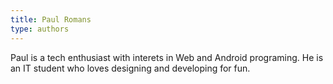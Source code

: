 ```yaml
---
title: Paul Romans
type: authors
---
```

Paul is a tech enthusiast with interets in Web and Android programing. He is an IT student who loves designing and developing for fun.
